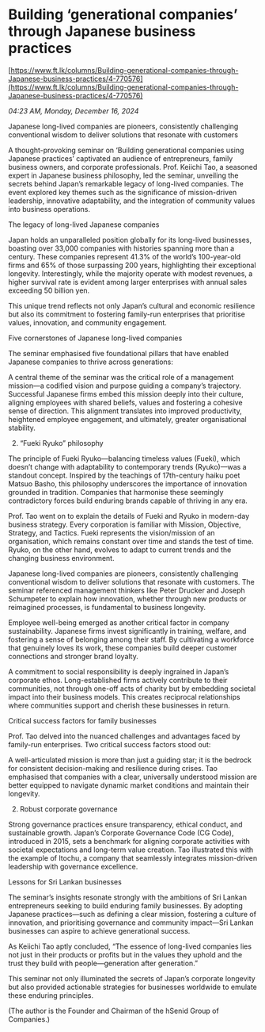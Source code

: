 # Building ‘generational companies’ through Japanese business practices

[https://www.ft.lk/columns/Building-generational-companies-through-Japanese-business-practices/4-770576](https://www.ft.lk/columns/Building-generational-companies-through-Japanese-business-practices/4-770576)

*04:23 AM, Monday, December 16, 2024*

Japanese long-lived companies are pioneers, consistently challenging conventional wisdom to deliver solutions that resonate with customers

A thought-provoking seminar on ‘Building generational companies using Japanese practices’ captivated an audience of entrepreneurs, family business owners, and corporate professionals. Prof. Keiichi Tao, a seasoned expert in Japanese business philosophy, led the seminar, unveiling the secrets behind Japan’s remarkable legacy of long-lived companies. The event explored key themes such as the significance of mission-driven leadership, innovative adaptability, and the integration of community values into business operations.

The legacy of long-lived Japanese companies

Japan holds an unparalleled position globally for its long-lived businesses, boasting over 33,000 companies with histories spanning more than a century. These companies represent 41.3% of the world’s 100-year-old firms and 65% of those surpassing 200 years, highlighting their exceptional longevity. Interestingly, while the majority operate with modest revenues, a higher survival rate is evident among larger enterprises with annual sales exceeding 50 billion yen.

This unique trend reflects not only Japan’s cultural and economic resilience but also its commitment to fostering family-run enterprises that prioritise values, innovation, and community engagement.

Five cornerstones of Japanese long-lived companies

The seminar emphasised five foundational pillars that have enabled Japanese companies to thrive across generations:

A central theme of the seminar was the critical role of a management mission—a codified vision and purpose guiding a company’s trajectory. Successful Japanese firms embed this mission deeply into their culture, aligning employees with shared beliefs, values and fostering a cohesive sense of direction. This alignment translates into improved productivity, heightened employee engagement, and ultimately, greater organisational stability.

2. “Fueki Ryuko” philosophy

The principle of Fueki Ryuko—balancing timeless values (Fueki), which doesn’t change with adaptability to contemporary trends (Ryuko)—was a standout concept. Inspired by the teachings of 17th-century haiku poet Matsuo Basho, this philosophy underscores the importance of innovation grounded in tradition. Companies that harmonise these seemingly contradictory forces build enduring brands capable of thriving in any era.

Prof. Tao went on to explain the details of Fueki and Ryuko in modern-day business strategy. Every corporation is familiar with Mission, Objective, Strategy, and Tactics. Fueki represents the vision/mission of an organisation, which remains constant over time and stands the test of time. Ryuko, on the other hand, evolves to adapt to current trends and the changing business environment.

Japanese long-lived companies are pioneers, consistently challenging conventional wisdom to deliver solutions that resonate with customers. The seminar referenced management thinkers like Peter Drucker and Joseph Schumpeter to explain how innovation, whether through new products or reimagined processes, is fundamental to business longevity.

Employee well-being emerged as another critical factor in company sustainability. Japanese firms invest significantly in training, welfare, and fostering a sense of belonging among their staff. By cultivating a workforce that genuinely loves its work, these companies build deeper customer connections and stronger brand loyalty.

A commitment to social responsibility is deeply ingrained in Japan’s corporate ethos. Long-established firms actively contribute to their communities, not through one-off acts of charity but by embedding societal impact into their business models. This creates reciprocal relationships where communities support and cherish these businesses in return.

Critical success factors for family businesses

Prof. Tao delved into the nuanced challenges and advantages faced by family-run enterprises. Two critical success factors stood out:

A well-articulated mission is more than just a guiding star; it is the bedrock for consistent decision-making and resilience during crises. Tao emphasised that companies with a clear, universally understood mission are better equipped to navigate dynamic market conditions and maintain their longevity.

2. Robust corporate governance

Strong governance practices ensure transparency, ethical conduct, and sustainable growth. Japan’s Corporate Governance Code (CG Code), introduced in 2015, sets a benchmark for aligning corporate activities with societal expectations and long-term value creation. Tao illustrated this with the example of Itochu, a company that seamlessly integrates mission-driven leadership with governance excellence.

Lessons for Sri Lankan businesses

The seminar’s insights resonate strongly with the ambitions of Sri Lankan entrepreneurs seeking to build enduring family businesses. By adopting Japanese practices—such as defining a clear mission, fostering a culture of innovation, and prioritising governance and community impact—Sri Lankan businesses can aspire to achieve generational success.

As Keiichi Tao aptly concluded, “The essence of long-lived companies lies not just in their products or profits but in the values they uphold and the trust they build with people—generation after generation.”

This seminar not only illuminated the secrets of Japan’s corporate longevity but also provided actionable strategies for businesses worldwide to emulate these enduring principles.

(The author is the Founder and Chairman of the hSenid Group of Companies.)

